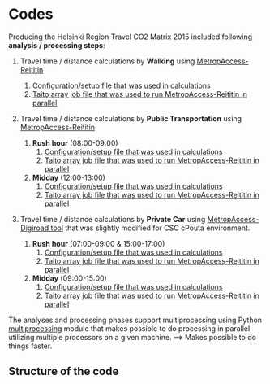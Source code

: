 # Codes

Producing the Helsinki Region Travel CO2 Matrix 2015 included following __analysis / processing steps__:
 
 1. Travel time / distance calculations by __Walking__ using [MetropAccess-Reititin](MetropAccess-Reititin/README.md)
     1. [Configuration/setup file that was used in calculations](Conf/confMassaAjo2015_kavely_allDay.json)
     2. [Taito array job file that was used to run MetropAccess-Reititin in parallel](Taito/reititin_massaAjo_2015_allday_kavely.lsf)
 
 2. Travel time / distance calculations by __Public Transportation__ using [MetropAccess-Reititin](MetropAccess-Reititin/README.md)
     1. __Rush hour__ (08:00-09:00)
         1. [Configuration/setup file that was used in calculations](Conf/confMassaAjo2015_pt_rushhour.json)
         2. [Taito array job file that was used to run MetropAccess-Reititin in parallel](Taito/reititin_massaAjo_2015_rushhour_joukkoliikenne.lsf)
     1. __Midday__ (12:00-13:00)
         1. [Configuration/setup file that was used in calculations](Conf/confMassaAjo2015_pt_midday.json)
         2. [Taito array job file that was used to run MetropAccess-Reititin in parallel](Taito/reititin_massaAjo_2015_midday_joukkoliikenne.lsf)
 
 3. Travel time / distance calculations by __Private Car__ using [MetropAccess-Digiroad tool](MetropAccess-Digiroad/README.md) that was slightly modified for CSC cPouta environment.
     1. __Rush hour__ (07:00-09:00 & 15:00-17:00)
         1. [Configuration/setup file that was used in calculations](Conf/confMassaAjo2015_pt_rushhour.json)
         2. [Taito array job file that was used to run MetropAccess-Reititin in parallel](Taito/reititin_massaAjo_2015_rushhour_joukkoliikenne.lsf)
     1. __Midday__ (09:00-15:00)
         1. [Configuration/setup file that was used in calculations](Conf/confMassaAjo2015_pt_midday.json)
         2. [Taito array job file that was used to run MetropAccess-Reititin in parallel](Taito/reititin_massaAjo_2015_midday_joukkoliikenne.lsf)
 
 
The analyses and processing phases support multiprocessing using Python [multiprocessing](https://docs.python.org/3.4/library/multiprocessing.html) module 
that makes possible to do processing in parallel utilizing multiple processors on a given machine. ==> Makes possible to do things faster. 
 
## Structure of the code

